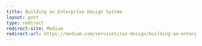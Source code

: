 ```yaml
---
title: Building an Enterprise Design System
layout: post
type: redirect
redirect-site: Medium
redirect-url: https://medium.com/servicetitan-design/building-an-enterprise-design-system-f0fe74e7fac
---
```

